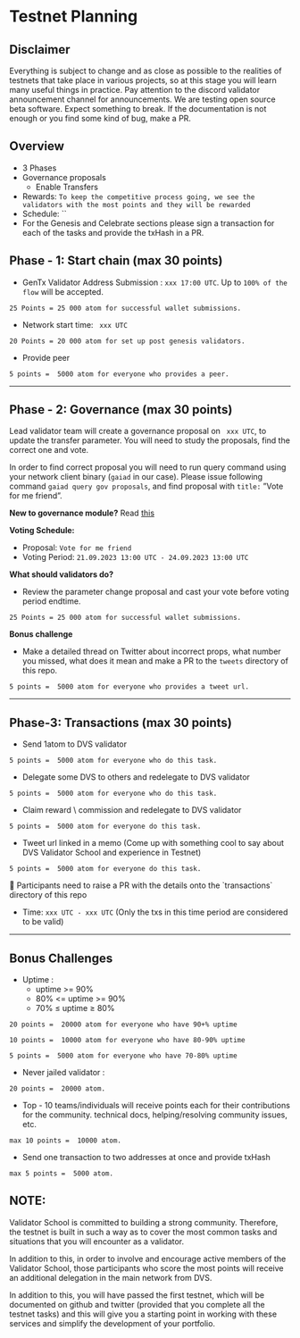 # **Testnet Planning**

## **Disclaimer**

Everything is subject to change and as close as possible to the realities of testnets that take place in various projects, so at this stage you will learn many useful things in practice. Pay attention to the discord validator announcement channel for announcements. We are testing open source beta software. Expect something to break. If the documentation is not enough or you find some kind of bug, make a PR.

## **Overview**

- 3 Phases
- Governance proposals
    - Enable Transfers
- Rewards: `To keep the competitive process going, we see the validators with the most points and they will be rewarded`
- Schedule: ``
- For the Genesis and Celebrate sections please sign a transaction for each of the tasks and provide the txHash in a PR.

## **Phase - 1: Start chain (max 30 points)**

- GenTx Validator Address Submission : `xxx 17:00 UTC`. Up to `100% of the flow` will be accepted.

 `25 Points = 25 000 atom for successful wallet submissions.`

- Network start time:  ` xxx UTC`

`20 Points = 20 000 atom for set up post genesis validators.`

- Provide peer

`5 points =  5000 atom for everyone who provides a peer.`

---

## **Phase - 2: Governance (max 30 points)**

Lead validator team will create a governance proposal on ` xxx UTC`, to update the transfer parameter. You will need to study the proposals, find the correct one and vote.

In order to find correct proposal you will need to run query command using your network client binary (`gaiad` in our case). Please issue following command `gaiad query gov proposals`, and find proposal with `title:` ”Vote for me friend”.

**New to governance module?** Read [this](https://docs.cosmos.network/main/modules/gov)

**Voting Schedule:**

- Proposal: `Vote for me friend`
- Voting Period: `21.09.2023 13:00 UTC - 24.09.2023 13:00 UTC`

**What should validators do?**

- Review the parameter change proposal and cast your vote before voting period endtime.

`25 Points = 25 000 atom for successful wallet submissions.`

**Bonus challenge**

- Make a detailed thread on Twitter about incorrect props, what number you missed, what does it mean and make a PR to the `tweets` directory of this repo.

`5 points =  5000 atom for everyone who provides a tweet url.`

---

## **Phase-3: Transactions (max 30 points)**

- Send 1atom to DVS validator

`5 points =  5000 atom for everyone who do this task.`

- Delegate some DVS to others and redelegate to DVS validator

`5 points =  5000 atom for everyone who do this task.`

- Claim reward \ commission and redelegate to DVS validator

`5 points =  5000 atom for everyone do this task.`

- Tweet url linked in a memo (Come up with something cool to say about DVS Validator School and experience in Testnet)

`5 points =  5000 atom for everyone do this task.`

<aside>
📌 Participants need to raise a PR with the details onto the `transactions` directory of this repo

- Time: `xxx UTC - xxx UTC`
(Only the txs in this time period are considered to be valid)
</aside>

---

## **Bonus Challenges**

- Uptime :
    - uptime >= 90%
    - 80% <= uptime >= 90%
    - 70% ≤ uptime ≥ 80%

`20 points =  20000 atom for everyone who have 90+% uptime`

`10 points =  10000 atom for everyone who have 80-90% uptime`

`5 points =  5000 atom for everyone who have 70-80% uptime`

- Never jailed validator :

`20 points =  20000 atom.`

- Top - 10 teams/individuals will receive points each for their contributions for the community. technical docs, helping/resolving community issues, etc.

`max 10 points =  10000 atom.`

- Send one transaction to two addresses at once and provide txHash

`max 5 points =  5000 atom.`

## **NOTE:**

Validator School is committed to building a strong community. Therefore, the testnet is built in such a way as to cover the most common tasks and situations that you will encounter as a validator.

In addition to this, in order to involve and encourage active members of the Validator School, those participants who score the most points will receive an additional delegation in the main network from DVS.

In addition to this, you will have passed the first testnet, which will be documented on github and twitter (provided that you complete all the testnet tasks) and this will give you a starting point in working with these services and simplify the development of your portfolio.
